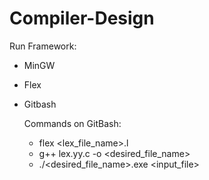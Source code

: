# Compiler-Design

Run Framework:
- MinGW
- Flex
- Gitbash

  Commands on GitBash:
  - flex <lex_file_name>.l
  - g++ lex.yy.c -o <desired_file_name>
  - ./<desired_file_name>.exe <input_file>
